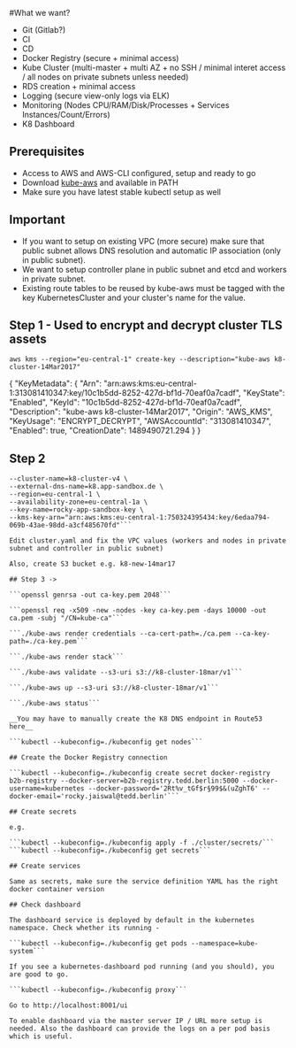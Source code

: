 #What we want?

- Git (Gitlab?)
- CI
- CD
- Docker Registry (secure + minimal access)
- Kube Cluster (multi-master + multi AZ + no SSH / minimal interet access / all nodes on private subnets unless needed)
- RDS creation + minimal access
- Logging (secure view-only logs via ELK)
- Monitoring (Nodes CPU/RAM/Disk/Processes + Services Instances/Count/Errors)
- K8 Dashboard

## Prerequisites

- Access to AWS and AWS-CLI configured, setup and ready to go
- Download [kube-aws](https://github.com/kubernetes-incubator/kube-aws/releases) and available in PATH
- Make sure you have latest stable kubectl setup as well

## Important

- If you want to setup on existing VPC (more secure) make sure that public subnet allows DNS resolution and automatic IP association (only in public subnet).
- We want to setup controller plane in public subnet and etcd and workers in private subnet.
- Existing route tables to be reused by kube-aws must be tagged with the key KubernetesCluster and your cluster's name for the value.

## Step 1 - Used to encrypt and decrypt cluster TLS assets

```aws kms --region="eu-central-1" create-key --description="kube-aws k8-cluster-14Mar2017"```

{
    "KeyMetadata": {
        "Arn": "arn:aws:kms:eu-central-1:313081410347:key/10c1b5dd-8252-427d-bf1d-70eaf0a7cadf",
        "KeyState": "Enabled",
        "KeyId": "10c1b5dd-8252-427d-bf1d-70eaf0a7cadf",
        "Description": "kube-aws k8-cluster-14Mar2017",
        "Origin": "AWS_KMS",
        "KeyUsage": "ENCRYPT_DECRYPT",
        "AWSAccountId": "313081410347",
        "Enabled": true,
        "CreationDate": 1489490721.294
    }
}

## Step 2

```./kube-aws init \
--cluster-name=k8-cluster-v4 \
--external-dns-name=k8.app-sandbox.de \
--region=eu-central-1 \
--availability-zone=eu-central-1a \
--key-name=rocky-app-sandbox-key \
--kms-key-arn="arn:aws:kms:eu-central-1:750324395434:key/6edaa794-069b-43ae-98dd-a3cf485670fd"```

Edit cluster.yaml and fix the VPC values (workers and nodes in private subnet and controller in public subnet)

Also, create S3 bucket e.g. k8-new-14mar17

## Step 3 ->

```openssl genrsa -out ca-key.pem 2048```

```openssl req -x509 -new -nodes -key ca-key.pem -days 10000 -out ca.pem -subj "/CN=kube-ca"```

```./kube-aws render credentials --ca-cert-path=./ca.pem --ca-key-path=./ca-key.pem```

```./kube-aws render stack```

```./kube-aws validate --s3-uri s3://k8-cluster-18mar/v1```

```./kube-aws up --s3-uri s3://k8-cluster-18mar/v1```

```./kube-aws status```

__You may have to manually create the K8 DNS endpoint in Route53 here__

```kubectl --kubeconfig=./kubeconfig get nodes```

## Create the Docker Registry connection

```kubectl --kubeconfig=./kubeconfig create secret docker-registry b2b-registry --docker-server=b2b-registry.tedd.berlin:5000 --docker-username=kubernetes --docker-password='2Rt%v_tGf$r§99$&(uZghT6' --docker-email='rocky.jaiswal@tedd.berlin'```

## Create secrets

e.g.

```kubectl --kubeconfig=./kubeconfig apply -f ./cluster/secrets/```
```kubectl --kubeconfig=./kubeconfig get secrets```

## Create services

Same as secrets, make sure the service definition YAML has the right docker container version

## Check dashboard

The dashboard service is deployed by default in the kubernetes namespace. Check whether its running -

```kubectl --kubeconfig=./kubeconfig get pods --namespace=kube-system```

If you see a kubernetes-dashboard pod running (and you should), you are good to go.

```kubectl --kubeconfig=./kubeconfig proxy```

Go to http://localhost:8001/ui

To enable dashboard via the master server IP / URL more setup is needed. Also the dashboard can provide the logs on a per pod basis which is useful.







